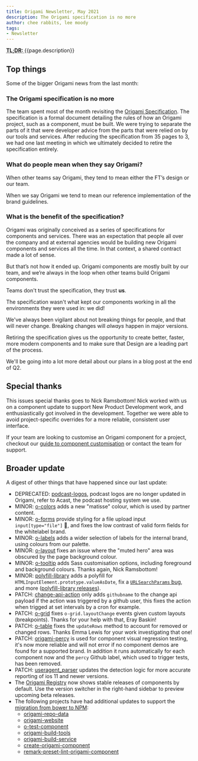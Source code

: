 ```yaml
---
title: Origami Newsletter, May 2021
description: The Origami specification is no more
author: chee rabbits, lee moody
tags:
- Newsletter
---
```


<abbr title="Too long; didn't read">
<strong>
TL;DR:
</strong>
</abbr> {{page.description}}

## Top things

Some of the bigger Origami news from the last month:


### The Origami specification is no more

The team spent most of the month revisiting the [Origami Specification](https://origami.ft.com/specification/v1/). The specification is a formal document detailing the rules of how an Origami project, such as a component, must be built. We were trying to separate the parts of it that were developer advice from the parts that were relied on by our tools and services. After reducing the specification from 35 pages to 3, we had one last meeting in which we ultimately decided to retire the specification entirely.

### What do people mean when they say Origami?

When other teams say Origami, they tend to mean either the FT’s design or our team.

When we say Origami we tend to mean our reference implementation of the brand guidelines.

### What is the benefit of the specification?

Origami was originally conceived as a series of specifications for components and services. There was an expectation that people all over the company and at external agencies would be building new Origami components and services all the time. In that context, a shared contract made a lot of sense.

But that’s not how it ended up. Origami components are mostly built by our team, and we’re always in the loop when other teams build Origami components. 

Teams don't trust the specification, they trust **us**.

The specification wasn't what kept our components working in all the environments they were used in: we did!

We've always been vigilant about not breaking things for people, and that will never change. Breaking changes will _always_ happen in major versions.

Retiring the specification gives us the opportunity to create better, faster, more modern components and to make sure that Design are a leading part of the process.

We'll be going into a lot more detail about our plans in a blog post at the end of Q2.

## Special thanks

This issues special thanks goes to Nick Ramsbottom! Nick worked with us on a component update to support New Product Development work, and enthusiastically got involved in the development. Together we were able to avoid project-specific overrides for a more reliable, consistent user interface.

If your team are looking to customise an Origami component for a project, checkout our [guide to component customisation](https://origami.ft.com/documentation/components/customisation/) or contact the team for support.

## Broader update

A digest of other things that have happened since our last update:

- DEPRECATED: [podcast-logos](https://github.com/Financial-Times/podcast-logos), podcast logos are no longer updated in Origami, refer to Acast, the podcast hosting system we use.
- MINOR: [o-colors](https://github.com/Financial-Times/o-colors) adds a new "matisse" colour, which is used by partner content.
- MINOR: [o-forms](https://github.com/Financial-Times/o-forms) provide styling for a file upload input `input[type="file"]` 🎉, and fixes the low contrast of valid form fields for the whitelabel brand.
- MINOR: [o-labels](https://github.com/Financial-Times/o-labels) adds a wider selection of labels for the internal brand, using colours from our palette.
- MINOR: [o-layout](https://github.com/Financial-Times/o-layout) fixes an issue where the "muted hero" area was obscured by the page background colour.
- MINOR: [o-tooltip](https://github.com/Financial-Times/o-tooltip) adds Sass customisation options, including foreground and background colours. Thanks again, Nick Ramsbottom!
- MINOR: [polyfill-library](https://github.com/Financial-Times/polyfill-library) adds a polyfill for `HTMLInputElement.prototype.valueAsDate`, fix a [`URLSearchParams` bug](https://github.com/Financial-Times/polyfill-library/issues/1048), and more ([polyfill-library releases](https://github.com/Financial-Times/polyfill-library/releases)).
- PATCH: [change-api-action](https://github.com/Financial-Times/change-api-action) only adds `githubname` to the change api payload if the action was triggered by a github user, this fixes the action when trigged at set intervals by a cron for example.
- PATCH: [o-grid](https://github.com/Financial-Times/o-grid) fixes `o-grid.layoutChange` events given custom layouts (breakpoints). Thanks for your help with that, Eray Baskin!
- PATCH: [o-table](https://github.com/Financial-Times/o-table) fixes the `updateRows` method to account for removed or changed rows. Thanks Emma Lewis for your work investigating that one!
- PATCH: [origami-percy](https://github.com/Financial-Times/origami-percy) is used for component visual regression testing, it's now more reliable and will not error if no component demos are found for a supported brand. In addition it runs automatically for each component now and the `percy` Github label, which used to trigger tests, has been removed.
- PATCH: [useragent_parser](https://github.com/Financial-Times/useragent_parser) updates the detection logic for more accurate reporting of ios 11 and newer versions.
- The [Origami Registry](https://registry.origami.ft.com/components) now shows stable releases of components by default. Use the version switcher in the right-hand sidebar to preview upcoming beta releases.
- The following projects have had additional updates to support the [migration from bower to NPM](https://origami.ft.com/blog/2021/01/18/deprecating-bower-and-origami-via-npm/):
   - [origami-repo-data](https://github.com/Financial-Times/origami-repo-data)
   - [origami-website](https://github.com/Financial-Times/origami-website)
   - [o-test-component](https://github.com/Financial-Times/o-test-component)
   - [origami-build-tools](https://github.com/Financial-Times/origami-build-tools)
   - [origami-build-service](https://github.com/Financial-Times/origami-build-service)
   - [create-origami-component](https://github.com/Financial-Times/create-origami-component)
   - [remark-preset-lint-origami-component](https://github.com/Financial-Times/remark-preset-lint-origami-component)
